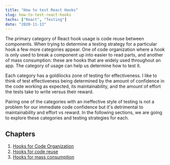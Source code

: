 ```yaml
---
title: "How to test React Hooks"
slug: how-to-test-react-hooks
techs: ["React", "Testing"]
date: "2020-11-13"
---
```


The primary category of React hook usage is code reuse between components. When trying to determine a testing strategy for a particular hook a few more categories appear. One of code organization where a hook is only used to break a component up into easier to read parts, and another of mass consumption: these are hooks that are widely used throughout an app. The category of usage can help us determine how to test it.

Each category has a goldilocks zone of testing for effectiveness. I like to think of test effectiveness being determined by the amount of confidence in the code working as expected, its maintainability, and the amount of effort the tests take to write versus their reward.

Pairing one of the categories with an ineffective style of testing is not a problem for our immediate code confidence but it's detrimental to maintainability and effort vs reward. In the following sections, we are going to explore these categories and testing strategies for each.

## Chapters

1. [Hooks for Code Organization](how-to-test-react-hooks-2)
2. [Hooks for code reuse](how-to-test-react-hooks-3)
3. [Hooks for mass consumption](how-to-test-react-hooks-4)
